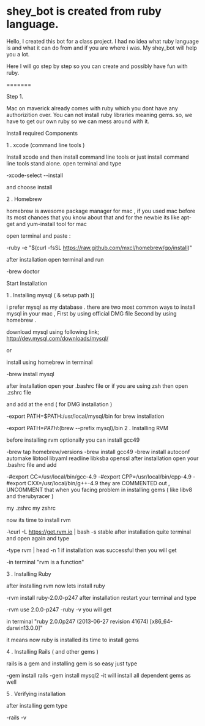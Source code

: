 shey_bot is created from ruby language.
========

Hello,
I created this bot for a class project. I had no idea what ruby language is and what it can do from and if you are where i was. My shey_bot will help you a lot. 

Here I will go step by step so you can create and possibly have fun with ruby.

=======

Step 1.

Mac on maverick already comes with ruby which you dont have any authorizition over. You can not install ruby libraries meaning gems. so, we have to get our own ruby so we can mess around with it. 

Install required Components

1 . xcode (command line tools )

Install xcode and then install command line tools or just install command line tools stand alone. open terminal and type

-xcode-select --install

and choose install

2 . Homebrew

homebrew is awesome package manager for mac , if you used mac before its most chances that you know about that and for the newbie  its like apt-get and yum-install tool for mac

open terminal and paste :

-ruby -e "$(curl -fsSL https://raw.github.com/mxcl/homebrew/go/install)"

after installation open terminal and run

-brew doctor

Start Installation

1 . Installing mysql ( & setup path )]

i prefer mysql as my database . there are two most common ways to install mysql in your mac ,  First by using official DMG file Second by using homebrew .

download mysql using following link;
http://dev.mysql.com/downloads/mysql/

or

install using homebrew in terminal

-brew install mysql

after installation open your .bashrc file or if you are using zsh then open .zshrc file

and  add at the end ( for DMG installation )

-export PATH=$PATH:/usr/local/mysql/bin
for brew installation

-export PATH=$PATH:$(brew --prefix mysql)/bin
2 . Installing  RVM

before installing rvm optionally you can install gcc49

-brew tap homebrew/versions
-brew install gcc49
-brew install autoconf automake libtool libyaml readline libksba openssl
after installation open your .bashrc file and add

-#export CC=/usr/local/bin/gcc-4.9
-#export CPP=/usr/local/bin/cpp-4.9
-#export CXX=/usr/local/bin/g++-4.9
they are COMMENTED out ,  UNCOMMENT that when you facing problem in installing gems ( like libv8 and therubyracer )

my .zshrc my zshrc

now its time to install rvm

-\curl -L https://get.rvm.io | bash -s stable
after installation quite terminal and open again and type

-type rvm | head -n 1
if installation was successful then you will get

-in terminal "rvm is a function"


3 . Installing Ruby

after installing rvm now lets install ruby

-rvm install ruby-2.0.0-p247
after installation restart your terminal and type

-rvm use 2.0.0-p247 
-ruby -v
you will get

in terminal "ruby 2.0.0p247 (2013-06-27 revision 41674) [x86_64-darwin13.0.0]"

it means now ruby is installed its time to install gems

4 . Installing Rails ( and other gems )

rails is a gem and installing gem is so easy just type

-gem install rails 
-gem install mysql2
-it will install all dependent gems as well

5 . Verifying installation

after installing gem type

-rails -v
